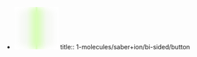 - ![](https://raw.githubusercontent.com/cybercongress/prism/img-upload/components/1-molecules/saber+ion/button/bi-sided.png)
  title:: 1-molecules/saber+ion/bi-sided/button